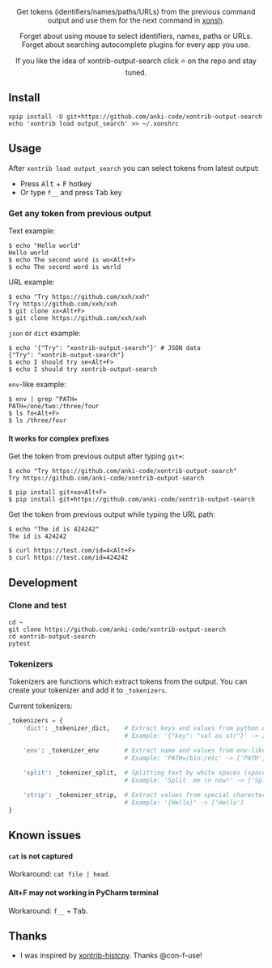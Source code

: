 <p align="center">
Get tokens (identifiers/names/paths/URLs) from the previous command output and use them for the next command in <a href="https://xon.sh">xonsh</a>.
</p>
<p align="center">
Forget about using mouse to select identifiers, names, paths or URLs.<br> 
Forget about searching autocomplete plugins for every app you use.<br> 
</p>

<p align="center">  
If you like the idea of xontrib-output-search click ⭐ on the repo and stay tuned.
</p>

## Install
```shell script
xpip install -U git+https://github.com/anki-code/xontrib-output-search
echo 'xontrib load output_search' >> ~/.xonshrc
```

## Usage
After `xontrib load output_search` you can select tokens from latest output:
* Press <kbd>Alt</kbd> + <kbd>F</kbd> hotkey
* Or type `f__` and press <kbd>Tab</kbd> key  

### Get any token from previous output
Text example:
```shell script
$ echo "Hello world"
Hello world
$ echo The second word is wo<Alt+F>
$ echo The second word is world
```

URL example: 
```shell script
$ echo "Try https://github.com/xxh/xxh"
Try https://github.com/xxh/xxh
$ git clone xx<Alt+F>
$ git clone https://github.com/xxh/xxh
```

`json` or `dict` example:
```shell script
$ echo '{"Try": "xontrib-output-search"}' # JSON data
{"Try": "xontrib-output-search"}
$ echo I should try se<Alt+F>
$ echo I should try xontrib-output-search
```    

`env`-like example:
```shell script
$ env | grep ^PATH=
PATH=/one/two:/three/four
$ ls fo<Alt+F>
$ ls /three/four
```    

#### It works for complex prefixes

Get the token from previous output after typing `git+`:
```shell script
$ echo "Try https://github.com/anki-code/xontrib-output-search"
Try https://github.com/anki-code/xontrib-output-search

$ pip install git+xo<Alt+F>
$ pip install git+https://github.com/anki-code/xontrib-output-search
```
Get the token from previous output while typing the URL path:
```shell script
$ echo "The id is 424242"
The id is 424242

$ curl https://test.com/id=4<Alt+F>
$ curl https://test.com/id=424242
```


## Development
### Clone and test
```shell script
cd ~
git clone https://github.com/anki-code/xontrib-output-search
cd xontrib-output-search
pytest
```

### Tokenizers
Tokenizers are functions which extract tokens from the output. You can create your tokenizer and add it to `_tokenizers`.

Current tokenizers:
```python
_tokenizers = {
    'dict': _tokenizer_dict,    # Extract keys and values from python dict or json
                                # Example: '{"key": "val as str"}' -> ['key', 'val as str']

    'env': _tokenizer_env       # Extract name and values from env-like text
                                # Example: 'PATH=/bin:/etc' -> ['PATH', '/bin:/etc', '/bin', '/etc']
    
    'split': _tokenizer_split,  # Splitting text by white spaces (space, tab, new line)
                                # Example: 'Split  me \n now!' -> ['Split', 'me', 'now!']

    'strip': _tokenizer_strip,  # Extract values from special charecters
                                # Example: '{Hello}' -> ['Hello']
}
```
## Known issues
#### `cat` is not captured
Workaround: `cat file | head`.

#### Alt+F may not working in PyCharm terminal
Workaround: `f__` + <kbd>Tab</kbd>.

## Thanks
* I was inspired by [xontrib-histcpy](https://github.com/con-f-use/xontrib-histcpy). Thanks @con-f-use!

